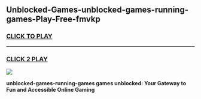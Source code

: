 
## Unblocked-Games-unblocked-games-running-games-Play-Free-fmvkp
<h3>
<a href="https://premium76.site?title=unblocked-games-running-games&ref=21A">CLICK TO PLAY</a></h3>
<hr>

<h3>
<a href="https://premium76.site?title=unblocked-games-running-games&ref=21A">CLICK 2 PLAY</a>
  
</h3>

<a href="https://premium76.site?title=unblocked-games-running-games&ref=21A"><img src="https://clearcache.store/games.png"></a>


**unblocked-games-running-games games unblocked: Your Gateway to Fun and Accessible Online Gaming**
